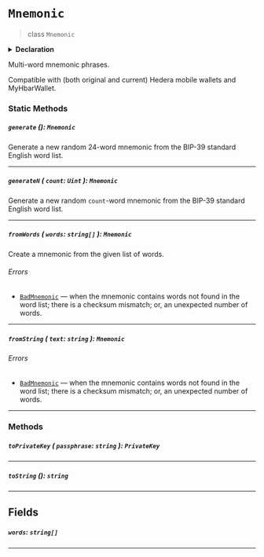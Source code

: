 # `Mnemonic`

> class `Mnemonic`

<details>
<summary><b>Declaration</b></summary>

```typescript
class Mnemonic {
    static generate(): Mnemonic;

    static generateN(numWords: Uint): Mnemonic;

    static fromWords(words: string[]): Mnemonic;

    static fromString(text: string): Mnemonic;

    toPrivateKey(passphrase: string): PrivateKey;

    toString(): string;

    readonly words: string[];
}
```

</details>

Multi-word mnemonic phrases.

Compatible with (both original and current) Hedera mobile wallets
and MyHbarWallet.

### Static Methods

##### `generate` (): `Mnemonic`

Generate a new random 24-word mnemonic from the BIP-39 standard
English word list.

---

##### `generateN` ( `count`: `Uint` ): `Mnemonic`

Generate a new random `count`-word mnemonic from the BIP-39 standard
English word list.

---

##### `fromWords` ( `words`: `string[]` ): `Mnemonic`

Create a mnemonic from the given list of words.

###### Errors

- [`BadMnemonic`](reference/error/BadMnemonic.md) — when the mnemonic contains
  words not found in the word list; there is a checksum mismatch; or, an
  unexpected number of words.

---

##### `fromString` ( `text`: `string` ): `Mnemonic`

###### Errors

- [`BadMnemonic`](reference/error/BadMnemonic.md) — when the mnemonic contains
  words not found in the word list; there is a checksum mismatch; or, an
  unexpected number of words.

---

### Methods

##### `toPrivateKey` ( `passphrase`: `string` ): `PrivateKey`

---

##### `toString` (): `string`

---

## Fields

##### `words`: `string[]`

---
